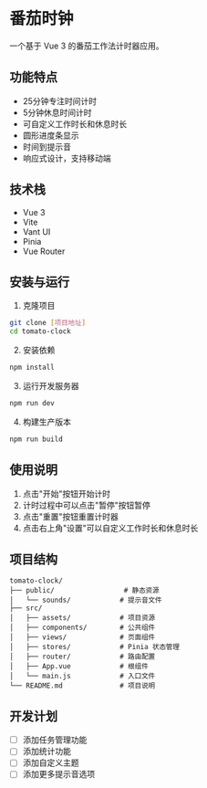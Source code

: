 # 番茄时钟

一个基于 Vue 3 的番茄工作法计时器应用。

## 功能特点

- 25分钟专注时间计时
- 5分钟休息时间计时
- 可自定义工作时长和休息时长
- 圆形进度条显示
- 时间到提示音
- 响应式设计，支持移动端

## 技术栈

- Vue 3
- Vite
- Vant UI
- Pinia
- Vue Router

## 安装与运行

1. 克隆项目
```bash
git clone [项目地址]
cd tomato-clock
```

2. 安装依赖
```bash
npm install
```

3. 运行开发服务器
```bash
npm run dev
```

4. 构建生产版本
```bash
npm run build
```

## 使用说明

1. 点击"开始"按钮开始计时
2. 计时过程中可以点击"暂停"按钮暂停
3. 点击"重置"按钮重置计时器
4. 点击右上角"设置"可以自定义工作时长和休息时长

## 项目结构

```
tomato-clock/
├── public/                 # 静态资源
│   └── sounds/            # 提示音文件
├── src/
│   ├── assets/            # 项目资源
│   ├── components/        # 公共组件
│   ├── views/             # 页面组件
│   ├── stores/            # Pinia 状态管理
│   ├── router/            # 路由配置
│   ├── App.vue            # 根组件
│   └── main.js            # 入口文件
└── README.md              # 项目说明
```

## 开发计划

- [ ] 添加任务管理功能
- [ ] 添加统计功能
- [ ] 添加自定义主题
- [ ] 添加更多提示音选项 
